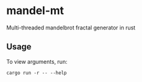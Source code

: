 # mandel-mt

Multi-threaded mandelbrot fractal generator in rust

## Usage

To view arguments, run:

```
cargo run -r -- --help
```
